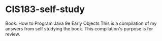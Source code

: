 # CIS183-self-study
Book: How to Program Java 9e Early Objects
This is a compilation of my answers from self studying the book.
This compilation's purpose is for review.
